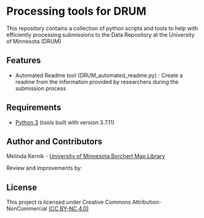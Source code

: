 # Processing tools for DRUM
This repository contains a collection of python scripts and tools to help with efficiently processing submissions to the Data Repository at the University of Minnesota (DRUM)

## Features 
* Automated Readme tool  (DRUM_automated_readme.py) : Create a readme from the information provided by researchers during the submission process

## Requirements

* [Python 3](https://www.python.org/) (tools built with version 3.7.11)

## Author and Contributors

Melinda Kernik - [University of Minnesota Borchert Map Library](https://www.lib.umn.edu/about/staff/melinda-kernik)

Review and improvements by:

## License

This project is licensed under Creative Commons Attribution-NonCommercial [(CC BY-NC 4.0)](https://creativecommons.org/licenses/by-nc/4.0/)
